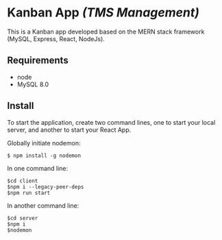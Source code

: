 # Kanban App _(TMS Management)_

This is a Kanban app developed based on the MERN stack framework (MySQL, Express, React, NodeJs).

## Requirements

- node
- MySQL 8.0

## Install

To start the application, create two command lines, one to start your local server, and another to start your React App.

Globally initiate nodemon:

```
$ npm install -g nodemon
```

In one command line:

```
$cd client
$npm i --legacy-peer-deps
$npm run start
```

In another command line:

```
$cd server
$npm i
$nodemon
```
